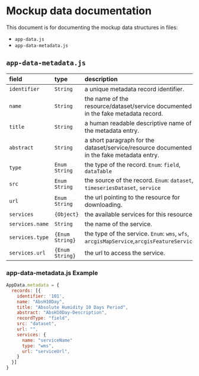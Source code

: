 # Mockup data documentation

This document is for documenting the mockup data structures in files:

- `app-data.js`
- `app-data-metadata.js`

## `app-data-metadata.js`

|field|type|description|
|:--|:--|:--|
|`identifier` | `String` | a unique metadata record identifier. |
|`name` | `String` | the name of the resource/dataset/service documented in the fake metadata record. |
|`title` | `String` | a human readable descriptive name of the metadata entry. |
|`abstract` | `String` | a short paragraph for the dataset/service/resource documented in the fake metadata entry. |
|`type` | `Enum String` | the type of the record. `Enum`: `field`, `dataTable` |
|`src` | `Enum String` | the source of the record. `Enum`: `dataset`, `timeseriesDataset`, `service` |
|`url` | `Enum String` | the url pointing to the resource for downloading. |
|`services` | `{Object}` | the available services for this resource. |
|`services.name` | `String` | the name of the service. |
|`services.type` | `{Enum String}` | the type of the service.  `Enum`: `wms`, `wfs`, `arcgisMapService`,`arcgisFeatureService` |
|`services.url` | `{Enum String}` | the url to access the service. |

### app-data-metadata.js Example

```js
AppData.metadata = {
  records: [{ 
    identifier: '101', 
    name: "AbsH10Day", 
    title: "Absolute Humidity 10 Days Period", 
    abstract: "AbsH10Day-Description", 
    recordType: "field", 
    src: "dataset", 
    url: "",
    services: {
      name: "serviceName"
      type: "wms",
      url: "serviceUrl",
    }
  }]
}
```
